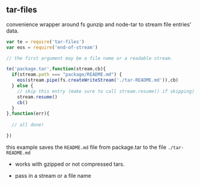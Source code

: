 tar-files
---------

convenience wrapper around fs gunzip and node-tar to stream file entries' data.

```js
var te = require('tar-files')
var eos = require('end-of-stream')

// the first argument may be a file name or a readable stream.

te('package.tar',function(stream,cb){
  if(stream.path === "package/README.md") {
    eos(stream.pipe(fs.createWriteStream('./tar-README.md')),cb)
  } else {
    // skip this entry (make sure to call stream.resume() if skipping)
    stream.resume()
    cb()
  }
},function(err){
  
  // all done!

})

```

this example saves the `README.md` file from package.tar to the file `./tar-README.md`

- works with gzipped or not compressed tars.

- pass in a stream or a file name
